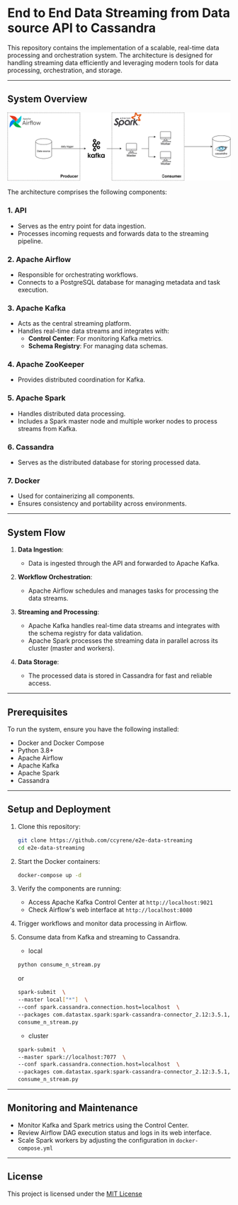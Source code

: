 # End to End Data Streaming from Data source API to Cassandra

This repository contains the implementation of a scalable, real-time data processing and orchestration system. The architecture is designed for handling streaming data efficiently and leveraging modern tools for data processing, orchestration, and storage.

---

## System Overview
![System Overview](https://raw.githubusercontent.com/ccyrene/e2e-data-streaming/main/diagram.svg)


The architecture comprises the following components:

### 1. **API**
   - Serves as the entry point for data ingestion.
   - Processes incoming requests and forwards data to the streaming pipeline.

### 2. **Apache Airflow**
   - Responsible for orchestrating workflows.
   - Connects to a PostgreSQL database for managing metadata and task execution.

### 3. **Apache Kafka**
   - Acts as the central streaming platform.
   - Handles real-time data streams and integrates with:
     - **Control Center**: For monitoring Kafka metrics.
     - **Schema Registry**: For managing data schemas.

### 4. **Apache ZooKeeper**
   - Provides distributed coordination for Kafka.

### 5. **Apache Spark**
   - Handles distributed data processing.
   - Includes a Spark master node and multiple worker nodes to process streams from Kafka.

### 6. **Cassandra**
   - Serves as the distributed database for storing processed data.

### 7. **Docker**
   - Used for containerizing all components.
   - Ensures consistency and portability across environments.

---

## System Flow

1. **Data Ingestion**:
   - Data is ingested through the API and forwarded to Apache Kafka.

2. **Workflow Orchestration**:
   - Apache Airflow schedules and manages tasks for processing the data streams.

3. **Streaming and Processing**:
   - Apache Kafka handles real-time data streams and integrates with the schema registry for data validation.
   - Apache Spark processes the streaming data in parallel across its cluster (master and workers).

4. **Data Storage**:
   - The processed data is stored in Cassandra for fast and reliable access.

---

## Prerequisites

To run the system, ensure you have the following installed:

- Docker and Docker Compose
- Python 3.8+
- Apache Airflow
- Apache Kafka
- Apache Spark
- Cassandra

---

## Setup and Deployment

1. Clone this repository:
   ```bash
   git clone https://github.com/ccyrene/e2e-data-streaming
   cd e2e-data-streaming
   ```

2. Start the Docker containers:
   ```bash
   docker-compose up -d
   ```

3. Verify the components are running:
   - Access Apache Kafka Control Center at `http://localhost:9021`
   - Check Airflow's web interface at `http://localhost:8080`

4. Trigger workflows and monitor data processing in Airflow.

5. Consume data from Kafka and streaming to Cassandra.
    - local
    ```bash
    python consume_n_stream.py 
    ``` 
    or
    ```bash
    spark-submit  \
    --master local["*"]  \
    --conf spark.cassandra.connection.host=localhost  \
    --packages com.datastax.spark:spark-cassandra-connector_2.12:3.5.1,org.apache.spark:spark-sql-kafka-0-10_2.12:3.5.1 \
    consume_n_stream.py
    ```
    - cluster
    ```bash
    spark-submit  \
    --master spark://localhost:7077  \
    --conf spark.cassandra.connection.host=localhost  \
    --packages com.datastax.spark:spark-cassandra-connector_2.12:3.5.1,org.apache.spark:spark-sql-kafka-0-10_2.12:3.5.1 \
    consume_n_stream.py
    ```
---

## Monitoring and Maintenance

- Monitor Kafka and Spark metrics using the Control Center.
- Review Airflow DAG execution status and logs in its web interface.
- Scale Spark workers by adjusting the configuration in `docker-compose.yml`

---

## License

This project is licensed under the [MIT License](LICENSE)